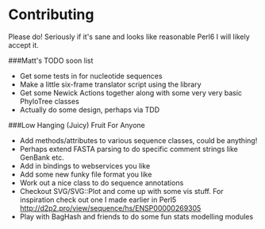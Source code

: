 Contributing
============

Please do! Seriously if it's sane and looks like reasonable Perl6 I will likely accept it.

###Matt's TODO soon list
- Get some tests in for nucleotide sequences
- Make a little six-frame translator script using the library
- Get some Newick Actions together along with some very very basic PhyloTree classes
- Actually do some design, perhaps via TDD

###Low Hanging (Juicy) Fruit For Anyone
- Add methods/attributes to various sequence classes, could be anything!
- Perhaps extend FASTA parsing to do specific comment strings like GenBank etc.
- Add in bindings to webservices you like
- Add some new funky file format you like
- Work out a nice class to do sequence annotations
- Checkout SVG/SVG::Plot and come up with some vis stuff. For inspiration check out one I made earlier in Perl5 http://d2p2.pro/view/sequence/hs/ENSP00000269305
- Play with BagHash and friends to do some fun stats modelling modules
